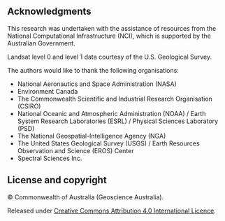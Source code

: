 ## Acknowledgments

This research was undertaken with the assistance of resources from the National Computational Infrastructure (NCI), which is supported by the Australian Government.

Landsat level 0 and level 1 data courtesy of the U.S. Geological Survey.

The authors would like to thank the following organisations:
* National Aeronautics and Space Administration (NASA)
* Environment Canada
* The Commonwealth Scientific and Industrial Research Organisation (CSIRO)
* National Oceanic and Atmospheric Administration (NOAA) / Earth System Research Laboratories (ESRL) / Physical Sciences Laboratory (PSD)
* The National Geospatial-Intelligence Agency (NGA)
* The United States Geological Survey (USGS) / Earth Resources Observation and Science (EROS) Center
* Spectral Sciences Inc.

## License and copyright

&copy; Commonwealth of Australia (Geoscience Australia).

Released under [Creative Commons Attribution 4.0 International Licence](https://creativecommons.org/licenses/by/4.0/).

